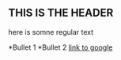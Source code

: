 ## THIS IS THE HEADER

here is somne regular text

*Bullet 1
*Bullet 2
[link to google](www.google.com)
